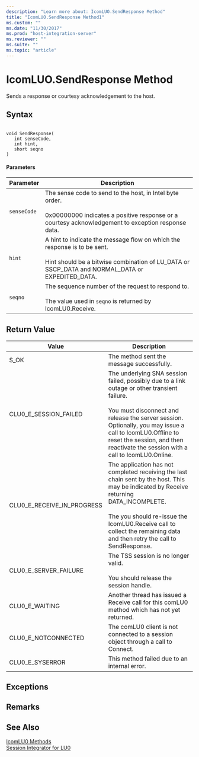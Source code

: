 ```yaml
---
description: "Learn more about: IcomLUO.SendResponse Method"
title: "IcomLUO.SendResponse Method1"
ms.custom: ""
ms.date: "11/30/2017"
ms.prod: "host-integration-server"
ms.reviewer: ""
ms.suite: ""
ms.topic: "article"
---
```

# IcomLUO.SendResponse Method
Sends a response or courtesy acknowledgement to the host.  
  
## Syntax  
  
```  
  
void SendResponse(  
   int senseCode,  
   int hint,  
   short seqno  
)  
```  
  
#### Parameters  
  
|Parameter|Description|  
|---------------|-----------------|  
|`senseCode`|The sense code to send to the host, in Intel byte order.<br /><br /> 0x00000000 indicates a positive response or a courtesy acknowledgement to exception response data.|  
|`hint`|A hint to indicate the message flow on which the response is to be sent.<br /><br /> Hint should be a bitwise combination of LU_DATA or SSCP_DATA and NORMAL_DATA or EXPEDITED_DATA.|  
|`seqno`|The sequence number of the request to respond to.<br /><br /> The value used in `seqno` is returned by IcomLU0.Receive.|  
  
## Return Value  
  
|Value|Description|  
|-----------|-----------------|  
|S_OK|The method sent the message successfully.|  
|CLU0_E_SESSION_FAILED|The underlying SNA session failed, possibly due to a link outage or other transient failure.<br /><br /> You must disconnect and release the server session. Optionally, you may issue a call to IcomLU0.Offline to reset the session, and then reactivate the session with a call to IcomLU0.Online.|  
|CLU0_E_RECEIVE_IN_PROGRESS|The application has not completed receiving the last chain sent by the host. This may be indicated by Receive returning DATA_INCOMPLETE.<br /><br /> The you should re-issue the IcomLU0.Receive call to collect the remaining data and then retry the call to SendResponse.|  
|CLU0_E_SERVER_FAILURE|The TSS session is no longer valid.<br /><br /> You should release the session handle.|  
|CLU0_E_WAITING|Another thread has issued a Receive call for this comLU0 method which has not yet returned.|  
|CLU0_E_NOTCONNECTED|The comLU0 client is not connected to a session object through a call to Connect.|  
|CLU0_E_SYSERROR|This method failed due to an internal error.|  
  
## Exceptions  
  
## Remarks  
  
## See Also  
 [IcomLU0 Methods](../core/icomlu0-methods1.md)   
 [Session Integrator for LU0](./session-integrator-for-lu02.md)

